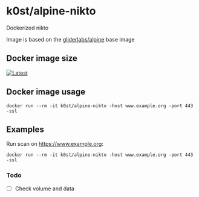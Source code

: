 # k0st/alpine-nikto

Dockerized nikto

Image is based on the [gliderlabs/alpine](https://registry.hub.docker.com/u/gliderlabs/alpine/) base image

## Docker image size

[![Latest](https://badge.imagelayers.io/k0st/alpine-nikto.svg)](https://imagelayers.io/?images=k0st/alpine-nikto:latest 'latest')

## Docker image usage

```
docker run --rm -it k0st/alpine-nikto -host www.example.org -port 443 -ssl
```

## Examples

Run scan on https://www.example.org:

```
docker run --rm -it k0st/alpine-nikto -host www.example.org -port 443 -ssl
```

### Todo
- [ ] Check volume and data

